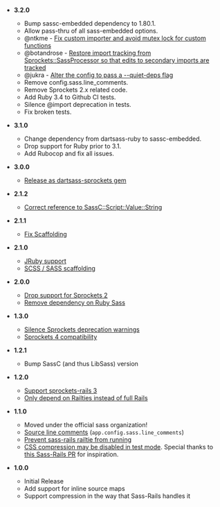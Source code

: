 - **3.2.0**
  - Bump sassc-embedded dependency to 1.80.1.
  - Allow pass-thru of all sass-embedded options.
  - @ntkme - [Fix custom importer and avoid mutex lock for custom functions](https://github.com/tablecheck/dartsass-sprockets/pull/22)
  - @botandrose - [Restore import tracking from Sprockets::SassProcessor so that edits to secondary imports are tracked](https://github.com/tablecheck/dartsass-sprockets/pull/29)
  - @jukra - [Alter the config to pass a --quiet-deps flag](https://github.com/tablecheck/dartsass-sprockets/pull/27)
  - Remove config.sass.line_comments.
  - Remove Sprockets 2.x related code.
  - Add Ruby 3.4 to Github CI tests.
  - Silence @import deprecation in tests.
  - Fix broken tests.

- **3.1.0**
  - Change dependency from dartsass-ruby to sassc-embedded.
  - Drop support for Ruby prior to 3.1.
  - Add Rubocop and fix all issues.

- **3.0.0**
  - [Release as dartsass-sprockets gem](https://github.com/tablecheck/dartsass-sprockets/pull/1)

- **2.1.2**
  - [Correct reference to SassC::Script::Value::String](https://github.com/sass/sassc-rails/pull/129)

- **2.1.1**
  - [Fix Scaffolding](https://github.com/sass/sassc-rails/pull/119)

- **2.1.0**
  - [JRuby support](https://github.com/sass/sassc-rails/pull/113)
  - [SCSS / SASS scaffolding](https://github.com/sass/sassc-rails/pull/112)

- **2.0.0**
  - [Drop support for Sprockets 2](https://github.com/sass/sassc-rails/pull/109)
  - [Remove dependency on Ruby Sass](https://github.com/sass/sassc-rails/pull/109)

- **1.3.0**
  - [Silence Sprockets deprecation warnings](https://github.com/sass/sassc-rails/pull/76)
  - [Sprockets 4 compatibility](https://github.com/sass/sassc-rails/pull/65)

- **1.2.1**
  - Bump SassC (and thus LibSass) version

- **1.2.0**
  - [Support sprockets-rails 3](https://github.com/sass/sassc-rails/pull/41)
  - [Only depend on Railties instead of full Rails](https://github.com/sass/sassc-rails/pull/52)

- **1.1.0**
  - Moved under the official sass organization!
  - [Source line comments](https://github.com/sass/sassc-rails/pull/24) (`app.config.sass.line_comments`)
  - [Prevent sass-rails railtie from running](https://github.com/sass/sassc-rails/pull/34)
  - [CSS compression may be disabled in test mode](https://github.com/sass/sassc-rails/issues/33). Special thanks to [this Sass-Rails PR](https://github.com/rails/sass-rails/pull/338) for inspiration.
 
- **1.0.0**
  - Initial Release
  - Add support for inline source maps
  - Support compression in the way that Sass-Rails handles it

